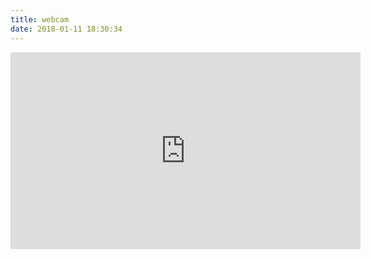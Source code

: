 ```yaml
---
title: webcam
date: 2018-01-11 18:30:34
---
```


  <!-- <img src="//images.weserv.nl/?url=quakingaspen.ath.cx/axis-cgi/jpg/image.cgi" alt="" class="img-responsive"/> -->
 <iframe width="560" height="315" src="https://www.youtube.com/embed/SLcy73XwDR8" frameborder="0" allow="accelerometer; autoplay; clipboard-write; encrypted-media; gyroscope; picture-in-picture" allowfullscreen></iframe>
